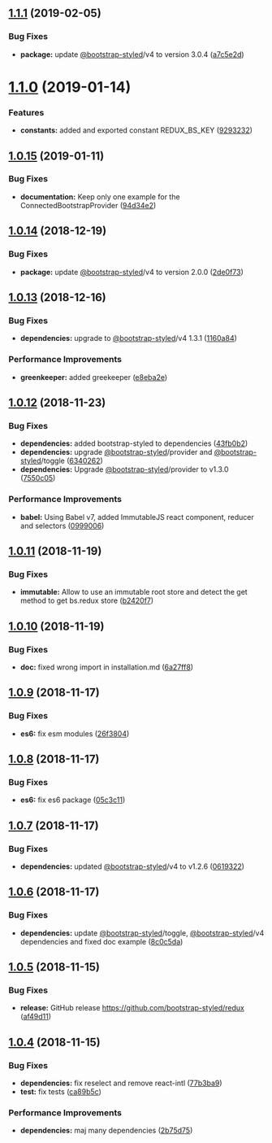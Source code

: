 ## [1.1.1](https://github.com/bootstrap-styled/redux/compare/v1.1.0...v1.1.1) (2019-02-05)


### Bug Fixes

* **package:** update [@bootstrap-styled](https://github.com/bootstrap-styled)/v4 to version 3.0.4 ([a7c5e2d](https://github.com/bootstrap-styled/redux/commit/a7c5e2d))

# [1.1.0](https://github.com/bootstrap-styled/redux/compare/v1.0.15...v1.1.0) (2019-01-14)


### Features

* **constants:** added and exported constant REDUX_BS_KEY ([9293232](https://github.com/bootstrap-styled/redux/commit/9293232))

## [1.0.15](https://github.com/bootstrap-styled/redux/compare/v1.0.14...v1.0.15) (2019-01-11)


### Bug Fixes

* **documentation:** Keep only one example for the ConnectedBootstrapProvider ([94d34e2](https://github.com/bootstrap-styled/redux/commit/94d34e2))

## [1.0.14](https://github.com/bootstrap-styled/redux/compare/v1.0.13...v1.0.14) (2018-12-19)


### Bug Fixes

* **package:** update [@bootstrap-styled](https://github.com/bootstrap-styled)/v4 to version 2.0.0 ([2de0f73](https://github.com/bootstrap-styled/redux/commit/2de0f73))

## [1.0.13](https://github.com/bootstrap-styled/redux/compare/v1.0.12...v1.0.13) (2018-12-16)


### Bug Fixes

* **dependencies:** upgrade to [@bootstrap-styled](https://github.com/bootstrap-styled)/v4 1.3.1 ([1160a84](https://github.com/bootstrap-styled/redux/commit/1160a84))


### Performance Improvements

* **greenkeeper:** added greekeeper ([e8eba2e](https://github.com/bootstrap-styled/redux/commit/e8eba2e))

## [1.0.12](https://github.com/bootstrap-styled/redux/compare/v1.0.11...v1.0.12) (2018-11-23)


### Bug Fixes

* **dependencies:** added bootstrap-styled to dependencies ([43fb0b2](https://github.com/bootstrap-styled/redux/commit/43fb0b2))
* **dependencies:** upgrade [@bootstrap-styled](https://github.com/bootstrap-styled)/provider and [@bootstrap-styled](https://github.com/bootstrap-styled)/toggle ([6340262](https://github.com/bootstrap-styled/redux/commit/6340262))
* **dependencies:** Upgrade [@bootstrap-styled](https://github.com/bootstrap-styled)/provider to v1.3.0 ([7550c05](https://github.com/bootstrap-styled/redux/commit/7550c05))


### Performance Improvements

* **babel:** Using Babel v7, added ImmutableJS react component, reducer and selectors ([0999006](https://github.com/bootstrap-styled/redux/commit/0999006))

## [1.0.11](https://github.com/bootstrap-styled/redux/compare/v1.0.10...v1.0.11) (2018-11-19)


### Bug Fixes

* **immutable:** Allow to use an immutable root store and detect the get method to get bs.redux store ([b2420f7](https://github.com/bootstrap-styled/redux/commit/b2420f7))

## [1.0.10](https://github.com/bootstrap-styled/redux/compare/v1.0.9...v1.0.10) (2018-11-19)


### Bug Fixes

* **doc:** fixed wrong import in installation.md ([6a27ff8](https://github.com/bootstrap-styled/redux/commit/6a27ff8))

## [1.0.9](https://github.com/bootstrap-styled/redux/compare/v1.0.8...v1.0.9) (2018-11-17)


### Bug Fixes

* **es6:** fix esm modules ([26f3804](https://github.com/bootstrap-styled/redux/commit/26f3804))

## [1.0.8](https://github.com/bootstrap-styled/redux/compare/v1.0.7...v1.0.8) (2018-11-17)


### Bug Fixes

* **es6:** fix es6 package ([05c3c11](https://github.com/bootstrap-styled/redux/commit/05c3c11))

## [1.0.7](https://github.com/bootstrap-styled/redux/compare/v1.0.6...v1.0.7) (2018-11-17)


### Bug Fixes

* **dependencies:** updated [@bootstrap-styled](https://github.com/bootstrap-styled)/v4 to v1.2.6 ([0619322](https://github.com/bootstrap-styled/redux/commit/0619322))

## [1.0.6](https://github.com/bootstrap-styled/redux/compare/v1.0.5...v1.0.6) (2018-11-17)


### Bug Fixes

* **dependencies:** update [@bootstrap-styled](https://github.com/bootstrap-styled)/toggle, [@bootstrap-styled](https://github.com/bootstrap-styled)/v4 dependencies and fixed doc example ([8c0c5da](https://github.com/bootstrap-styled/redux/commit/8c0c5da))

## [1.0.5](https://github.com/bootstrap-styled/redux/compare/v1.0.4...v1.0.5) (2018-11-15)


### Bug Fixes

* **release:** GitHub release https://github.com/bootstrap-styled/redux ([af49d11](https://github.com/bootstrap-styled/redux/commit/af49d11))

## [1.0.4](https://module.kopaxgroup.com/bootstrap-styled/bootstrap-styled-redux/compare/v1.0.3...v1.0.4) (2018-11-15)


### Bug Fixes

* **dependencies:** fix reselect and remove react-intl ([77b3ba9](https://module.kopaxgroup.com/bootstrap-styled/bootstrap-styled-redux/commit/77b3ba9))
* **test:** fix tests ([ca89b5c](https://module.kopaxgroup.com/bootstrap-styled/bootstrap-styled-redux/commit/ca89b5c))


### Performance Improvements

* **dependencies:** maj many dependencies ([2b75d75](https://module.kopaxgroup.com/bootstrap-styled/bootstrap-styled-redux/commit/2b75d75))
